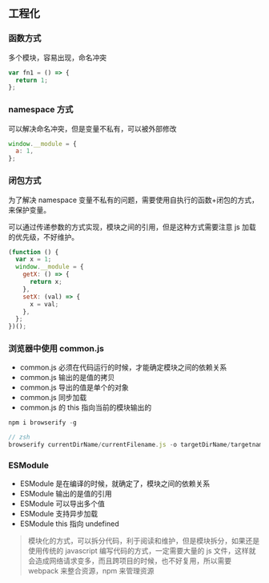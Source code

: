 <!--
 * @Author: wy
 * @Date: 2023-12-20 16:24:12
 * @LastEditors: wy
 * @LastEditTime: 2023-12-21 14:51:24
 * @FilePath: /笔记/web-engineer/README.md
 * @Description:
-->

## 工程化

### 函数方式

多个模块，容易出现，命名冲突

```js
var fn1 = () => {
  return 1;
};
```

### namespace 方式

可以解决命名冲突，但是变量不私有，可以被外部修改

```js
window.__module = {
  a: 1,
};
```

### 闭包方式

为了解决 namespace 变量不私有的问题，需要使用自执行的函数+闭包的方式，来保护变量。

可以通过传递参数的方式实现，模块之间的引用，但是这种方式需要注意 js 加载的优先级，不好维护。

```js
(function () {
  var x = 1;
  window.__module = {
    getX: () => {
      return x;
    },
    setX: (val) => {
      x = val;
    },
  };
})();
```

### 浏览器中使用 common.js

- common.js 必须在代码运行的时候，才能确定模块之间的依赖关系
- common.js 输出的是值的拷贝
- common.js 导出的值是单个的对象
- common.js 同步加载
- common.js 的 this 指向当前的模块输出的

```js
npm i browserify -g
```

```js
// zsh
browserify currentDirName/currentFilename.js -o targetDirName/targetname.js
```

### ESModule

- ESModule 是在编译的时候，就确定了，模块之间的依赖关系
- ESModule 输出的是值的引用
- ESModule 可以导出多个值
- ESModule 支持异步加载
- ESModule this 指向 undefined

> 模块化的方式，可以拆分代码，利于阅读和维护，但是模块拆分，如果还是使用传统的 javascript 编写代码的方式，一定需要大量的 js 文件，这样就会造成网络请求变多，而且跨项目的时候，也不好复用，所以需要 webpack 来整合资源，npm 来管理资源
